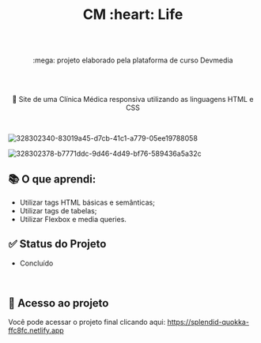 <h1 align="center">
    <a>CM :heart: Life </a>
</h1><br><br>
<p align="center">:mega: projeto elaborado pela plataforma de curso Devmedia</p> <br><br>

<p align="center">🚀 Site de uma  Clínica Médica responsiva utilizando as linguagens HTML e CSS</p>
<br>

![328302340-83019a45-d7cb-41c1-a779-05ee19788058](https://github.com/sant1ana/Clinica-medica/assets/93404790/7f46080a-eee4-43c6-a215-cef38aef9991)



![328302378-b7771ddc-9d46-4d49-bf76-589436a5a32c](https://github.com/sant1ana/Clinica-medica/assets/93404790/7f84cf02-6dba-49a6-adf7-333b21bc9dc4)

## :books: O que aprendi:
- Utilizar tags HTML básicas e semânticas;
- Utilizar tags de tabelas;
- Utilizar Flexbox e media queries.

## ✅ Status do Projeto

- Concluído
<br>

## :link: Acesso ao projeto

Você pode acessar o projeto final clicando aqui: https://splendid-quokka-ffc8fc.netlify.app

